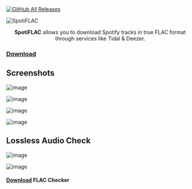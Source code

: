 [![GitHub All Releases](https://img.shields.io/github/downloads/afkarxyz/SpotiFLAC/total?style=for-the-badge)](https://github.com/afkarxyz/SpotiFLAC/releases)

![SpotiFLAC](https://github.com/user-attachments/assets/b4c4f403-edbd-4a71-b74b-c7d433d47d06)

<div align="center">
<b>SpotiFLAC</b> allows you to download Spotify tracks in true FLAC format through services like Tidal & Deezer.
</div>

### [Download](https://github.com/afkarxyz/SpotiFLAC/releases/download/v4.6/SpotiFLAC.exe)

## Screenshots

![image](https://github.com/user-attachments/assets/180b8322-ce2d-4842-a5dd-ac4d7b7a5efa)

![image](https://github.com/user-attachments/assets/3f84d53b-2da1-4488-986c-772b82832f2d)

![image](https://github.com/user-attachments/assets/f604dc04-4ee6-4084-b314-0be7cd5d7ef9)

![image](https://github.com/user-attachments/assets/1c3beda2-236b-4452-8afd-a2dfedf389e5)

## Lossless Audio Check

![image](https://github.com/user-attachments/assets/d63b422d-0ea3-4307-850f-96c99d7eaa9a)

![image](https://github.com/user-attachments/assets/7649e6e1-d5d1-49b3-b83f-965d44651d05)

#### [Download](https://github.com/afkarxyz/SpotiFLAC/releases/download/v0/FLAC-Checker.zip) FLAC Checker
